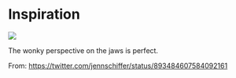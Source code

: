 # Inspiration

![](https://db-feed.s3.amazonaws.com/legacy/DGZLbcKVwAEnmVd-1501859761923.jpg)

The wonky perspective on the jaws is perfect.

From: https://twitter.com/jennschiffer/status/893484607584092161